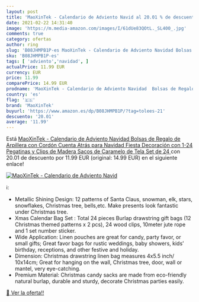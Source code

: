 ```yaml
---
layout: post
title: 'MaoXinTek - Calendario de Adviento Navid al 20.01 % de descuento'
date: 2021-02-22 14:31:40
image: 'https://m.media-amazon.com/images/I/61dUe83QOtL._SL400_.jpg'
comments: true
category: ofertas
author: ring
slug: 'B08JHMPB1P-es MaoXinTek - Calendario de Adviento Navidad Bolsas de...'
sku: 'B08JHMPB1P-es'
tags: [ 'adviento','navidad', ]
actualPrice: 11.99 EUR
currency: EUR
price: 11.99
comparePrice: 14.99 EUR
prodname: 'MaoXinTek - Calendario de Adviento Navidad  Bolsas de Regalo de Arpillera con Cordón  Cuenta Atrás para Navidad Fiesta Decoración con 1-24 Pegatinas y Clips de Madera  Sacos de Caramelo de Tela  Set de 24 '
country: 'es'
flag: '🇪🇸'
brand: 'MaoXinTek'
buyurl: 'https://www.amazon.es/dp/B08JHMPB1P/?tag=tolees-21'
descuento: '20.01'
average: '11.99'
---
```


Está [MaoXinTek - Calendario de Adviento Navidad  Bolsas de Regalo de Arpillera con Cordón  Cuenta Atrás para Navidad Fiesta Decoración con 1-24 Pegatinas y Clips de Madera  Sacos de Caramelo de Tela  Set de 24 ](https://www.amazon.es/dp/B08JHMPB1P/?tag=tolees-21) con 20.01 de descuento por 11.99 EUR (original: 14.99 EUR) en el siguiente enlace!

[![MaoXinTek - Calendario de Adviento Navid](https://m.media-amazon.com/images/I/61dUe83QOtL._SL400_.jpg)](https://www.amazon.es/dp/B08JHMPB1P/?tag=tolees-21)

ℹ️:

- Metallic Shining Design: 12 patterns of Santa Claus, snowman, elk, stars, snowflakes, Christmas tree, bells,etc. Make presents look fantastic under Christmas tree.
- Xmas Calendar Bag Set : Total 24 pieces Burlap drawstring gift bags (12 Christmas themed patterns x 2 pcs), 24 wood clips, 10meter jute rope and 1 set number sticker.
- Wide Application: Linen pouches are great for candy, party favor, or small gifts; Great favor bags for rustic weddings, baby showers, kids’ birthday, receptions, and other festive and holiday.
- Dimension: Christmas drawstring linen bag measures 4x5.5 inch/ 10x14cm; Great for hanging on the wall, Christmas tree, door, wall or mantel, very eye-catching.
- Premium Material: Christmas candy sacks are made from eco-friendly natural burlap, durable and sturdy, decorate Christmas parties easily.

[🛒 Ver la oferta!!](https://www.amazon.es/dp/B08JHMPB1P/?tag=tolees-21)
